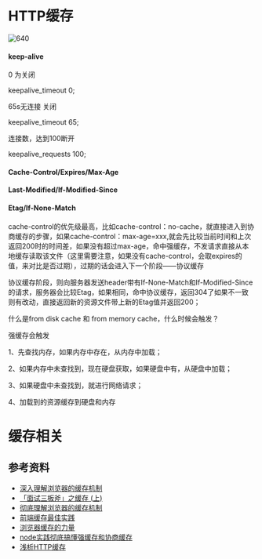 # HTTP缓存





![640](https://i.loli.net/2021/06/11/plxXEtBUG7w6Sdj.png)









#### keep-alive

0 为关闭

keepalive_timeout 0;

65s无连接 关闭

keepalive_timeout 65;

连接数，达到100断开

keepalive_requests 100;



#### Cache-Control/Expires/Max-Age



#### Last-Modified/If-Modified-Since



#### Etag/If-None-Match



cache-control的优先级最高，比如cache-control：no-cache，就直接进入到协商缓存的步骤，如果cache-control：max-age=xxx,就会先比较当前时间和上次返回200时的时间差，如果没有超过max-age，命中强缓存，不发请求直接从本地缓存读取该文件（这里需要注意，如果没有cache-control，会取expires的值，来对比是否过期），过期的话会进入下一个阶段——协议缓存

协议缓存阶段，则向服务器发送header带有If-None-Match和If-Modified-Since的请求，服务器会比较Etag，如果相同，命中协议缓存，返回304了如果不一致则有改动，直接返回新的资源文件带上新的Etag值并返回200；







什么是from disk cache 和 from memory cache，什么时候会触发？

强缓存会触发

1、先查找内存，如果内存中存在，从内存中加载；

2、如果内存中未查找到，现在硬盘获取，如果硬盘中有，从硬盘中加载；

3、如果硬盘中未查找到，就进行网络请求；

4、加载到的资源缓存到硬盘和内存





# 缓存相关







## 参考资料

- [深入理解浏览器的缓存机制](https://www.jianshu.com/p/54cc04190252)
- [「面试三板斧」之缓存 (上)](https://mp.weixin.qq.com/s?__biz=Mzk0OTIwOTc5Ng==&mid=2247486813&idx=1&sn=0ed82e72452ad27494bbcdb90de4ae4b&source=41#wechat_redirect)
- [彻底理解浏览器的缓存机制](https://www.cnblogs.com/duiniweixiao/p/8884274.html)
- [前端缓存最佳实践](https://mp.weixin.qq.com/s/03OAnrJ5kM-kdITr00YR4Q)
- [浏览器缓存的力量](https://mp.weixin.qq.com/s/CsJyKVq3IIjDv32TZ9m7fQ)
- [node实践彻底搞懂强缓存和协商缓存](https://juejin.cn/post/6942264171870289956)
- [浅析HTTP缓存](https://juejin.cn/post/6944891188826603528)